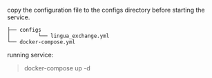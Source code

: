 
copy the configuration file to the configs directory before starting the service.

```
├── configs
│         └── lingua_exchange.yml
└── docker-compose.yml
```

running service:

> docker-compose up -d

